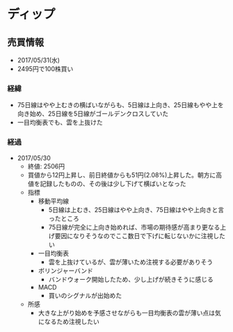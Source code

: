 # ディップ
## 売買情報
- 2017/05/31(水)
- 2495円で100株買い

### 経緯
- 75日線はやや上むきの横ばいながらも、5日線は上向き、25日線もやや上を向き始め、25日線を5日線がゴールデンクロスしていた
- 一目均衡表でも、雲を上抜けた

### 経過
- 2017/05/30
    - 終値: 2506円
    - 買値から12円上昇し、前日終値からも51円(2.08%)上昇した。朝方に高値を記録したものの、その後は少し下げて横ばいとなった
    - 指標
      - 移動平均線
        - 5日線は上むき、25日線はやや上向き、75日線はやや上向きと言ったところ
        - 75日線が完全に上向き始めれば、市場の期待感が高まり更なる上げ要因になりそうなのでここ数日で下げに転じないかに注視したい
      - 一目均衡表
        - 雲を上抜けているが、雲が薄いため注視する必要がありそう
      - ボリンジャーバンド
        - バンドウォーク開始したため、少し上げが続きそうに感じる
      - MACD
        - 買いのシグナルが出始めた
    - 所感
      - 大きな上がり始めを予感させながらも一目均衡表の雲が薄い点は気になるため注視したい
